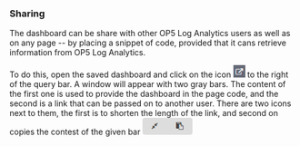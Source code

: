 ### Sharing

The dashboard can be share with other OP5 Log Analytics users as well
as on any page -- by placing a snippet of code, provided that it cans
retrieve information from OP5 Log Analytics.

To do this, open the saved dashboard and click on the icon
![](/./media/media/image36.png) to the right of the query bar. A window
will appear with two gray bars. The content of the first one is used
to provide the dashboard in the page code, and the second is a link
that can be passed on to another user. There are two icons next to
them, the first is to shorten the length of the link, and second on
copies the contest of the given bar
![](/./media/media/image37.png)
